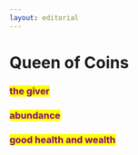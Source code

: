 ```yaml
---
layout: editorial
---
```


# Queen of Coins



### <mark style="color:purple;">the giver</mark>&#x20;

### <mark style="color:purple;">abundance</mark>

### <mark style="color:purple;">good health and wealth</mark>

<mark style="color:purple;"></mark>

<mark style="color:purple;"></mark>
